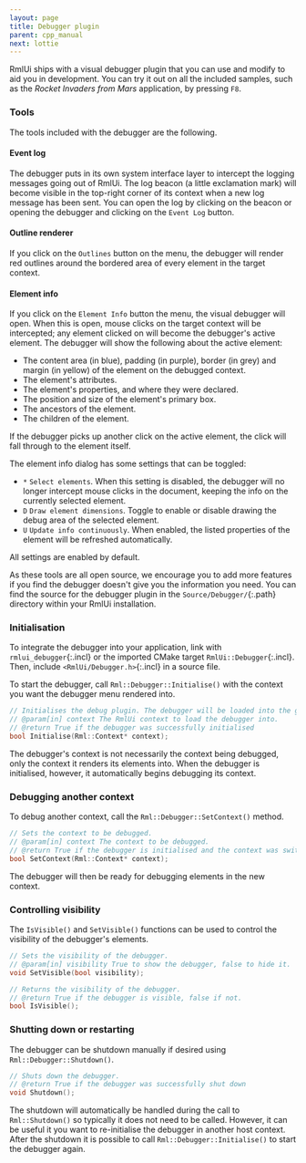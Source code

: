 ```yaml
---
layout: page
title: Debugger plugin
parent: cpp_manual
next: lottie
---
```


RmlUi ships with a visual debugger plugin that you can use and modify to aid you in development. You can try it out on all the included samples, such as the _Rocket Invaders from Mars_ application, by pressing `F8`.

### Tools

The tools included with the debugger are the following.

#### Event log

The debugger puts in its own system interface layer to intercept the logging messages going out of RmlUi. The log beacon (a little exclamation mark) will become visible in the top-right corner of its context when a new log message has been sent. You can open the log by clicking on the beacon or opening the debugger and clicking on the `Event Log` button.

#### Outline renderer

If you click on the `Outlines` button on the menu, the debugger will render red outlines around the bordered area of every element in the target context.

#### Element info

If you click on the `Element Info` button the menu, the visual debugger will open. When this is open, mouse clicks on the target context will be intercepted; any element clicked on will become the debugger's active element. The debugger will show the following about the active element:

* The content area (in blue), padding (in purple), border (in grey) and margin (in yellow) of the element on the debugged context.
* The element's attributes.
* The element's properties, and where they were declared.
* The position and size of the element's primary box.
* The ancestors of the element.
* The children of the element.

If the debugger picks up another click on the active element, the click will fall through to the element itself.

The element info dialog has some settings that can be toggled:

* `*` `Select elements`. When this setting is disabled, the debugger will no longer intercept mouse clicks in the document, keeping the info on the currently selected element.
* `D` `Draw element dimensions`. Toggle to enable or disable drawing the debug area of the selected element.
* `U` `Update info continuously`. When enabled, the listed properties of the element will be refreshed automatically.

All settings are enabled by default.

As these tools are all open source, we encourage you to add more features if you find the debugger doesn't give you the information you need. You can find the source for the debugger plugin in the `Source/Debugger/`{:.path} directory within your RmlUi installation.

### Initialisation

To integrate the debugger into your application, link with `rmlui_debugger`{:.incl} or the imported CMake target `RmlUi::Debugger`{:.incl}. Then, include `<RmlUi/Debugger.h>`{:.incl} in a source file.

To start the debugger, call `Rml::Debugger::Initialise()` with the context you want the debugger menu rendered into.

```cpp
// Initialises the debug plugin. The debugger will be loaded into the given context.
// @param[in] context The RmlUi context to load the debugger into.
// @return True if the debugger was successfully initialised
bool Initialise(Rml::Context* context);
```

The debugger's context is not necessarily the context being debugged, only the context it renders its elements into. When the debugger is initialised, however, it automatically begins debugging its context.

### Debugging another context

To debug another context, call the `Rml::Debugger::SetContext()` method.

```cpp
// Sets the context to be debugged.
// @param[in] context The context to be debugged.
// @return True if the debugger is initialised and the context was switched, false otherwise.
bool SetContext(Rml::Context* context);
```

The debugger will then be ready for debugging elements in the new context.

### Controlling visibility

The `IsVisible()` and `SetVisible()` functions can be used to control the visibility of the debugger's elements.

```cpp
// Sets the visibility of the debugger.
// @param[in] visibility True to show the debugger, false to hide it.
void SetVisible(bool visibility);

// Returns the visibility of the debugger.
// @return True if the debugger is visible, false if not.
bool IsVisible();
```

### Shutting down or restarting

The debugger can be shutdown manually if desired using `Rml::Debugger::Shutdown()`.

```cpp
// Shuts down the debugger.
// @return True if the debugger was successfully shut down
void Shutdown();
```

The shutdown will automatically be handled during the call to `Rml::Shutdown()` so typically it does not need to be called. However, it can be useful it you want to re-initialise the debugger in another host context. After the shutdown it is possible to call `Rml::Debugger::Initialise()`  to start the debugger again.
